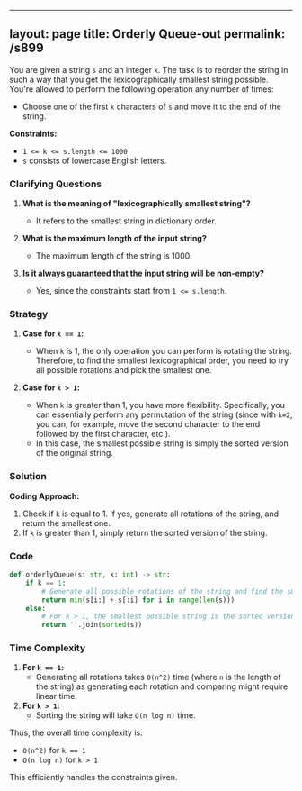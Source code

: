 
---
layout: page
title:  Orderly Queue-out
permalink: /s899
---

You are given a string `s` and an integer `k`. The task is to reorder the string in such a way that you get the lexicographically smallest string possible. You're allowed to perform the following operation any number of times:

- Choose one of the first `k` characters of `s` and move it to the end of the string.

**Constraints:**
- `1 <= k <= s.length <= 1000`
- `s` consists of lowercase English letters.

### Clarifying Questions
1. **What is the meaning of "lexicographically smallest string"?**
   - It refers to the smallest string in dictionary order.

2. **What is the maximum length of the input string?**
   - The maximum length of the string is 1000.

3. **Is it always guaranteed that the input string will be non-empty?**
   - Yes, since the constraints start from `1 <= s.length`.

### Strategy

1. **Case for `k == 1`:**
   - When `k` is 1, the only operation you can perform is rotating the string. Therefore, to find the smallest lexicographical order, you need to try all possible rotations and pick the smallest one.

2. **Case for `k > 1`:**
   - When `k` is greater than 1, you have more flexibility. Specifically, you can essentially perform any permutation of the string (since with `k=2`, you can, for example, move the second character to the end followed by the first character, etc.).
   - In this case, the smallest possible string is simply the sorted version of the original string.

### Solution

**Coding Approach:**

1. Check if `k` is equal to 1. If yes, generate all rotations of the string, and return the smallest one.
2. If `k` is greater than 1, simply return the sorted version of the string.

### Code

```python
def orderlyQueue(s: str, k: int) -> str:
    if k == 1:
        # Generate all possible rotations of the string and find the smallest one
        return min(s[i:] + s[:i] for i in range(len(s)))
    else:
        # For k > 1, the smallest possible string is the sorted version of the original string
        return ''.join(sorted(s))
```

### Time Complexity

1. **For `k == 1`:**
   - Generating all rotations takes `O(n^2)` time (where `n` is the length of the string) as generating each rotation and comparing might require linear time.
2. **For `k > 1`:**
   - Sorting the string will take `O(n log n)` time.

Thus, the overall time complexity is:
- `O(n^2)` for `k == 1`
- `O(n log n)` for `k > 1`

This efficiently handles the constraints given.